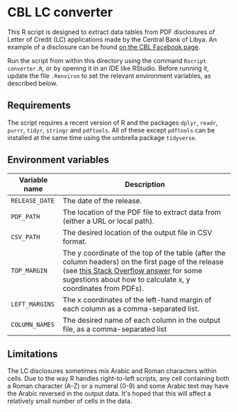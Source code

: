 # CBL LC converter

This R script is designed to extract data tables from PDF disclosures of Letter of Credit (LC) applications made by the Central Bank of Libya. An example of a disclosure can be found [on the CBL Facebook page](https://www.facebook.com/CentralBankofLibya/posts/5059776977426419).

Run the script from within this directory using the command `Rscript converter.R`, or by opening it in an IDE like RStudio. Before running it, update the file `.Renviron` to set the relevant environment variables, as described below.

## Requirements

The script requires a recent version of R and the packages `dplyr`, `readr`, `purrr`, `tidyr`, `stringr` and `pdftools`. All of these except `pdftools` can be installed at the same time using the umbrella package `tidyverse`.

## Environment variables

| Variable name | Description |
| ------------- | ----------- |
| `RELEASE_DATE` | The date of the release. |
| `PDF_PATH` | The location of the PDF file to extract data from (either a URL or local path). |
| `CSV_PATH` | The desired location of the output file in CSV format. |
| `TOP_MARGIN` | The y coordinate of the top of the table (after the column headers) on the first page of the release (see [this Stack Overflow answer](https://stackoverflow.com/a/2592991) for some sugestions about how to calculate x, y coordinates from PDFs). |
| `LEFT_MARGINS` | The x coordinates of the left-hand margin of each column as a comma-separated list. |
| `COLUMN_NAMES` | The desired name of each column in the output file, as a comma-separated list |

## Limitations

The LC disclosures sometimes mix Arabic and Roman characters within cells. Due to the way R handles right-to-left scripts, any cell containing both a Roman character (A-Z) or a numeral (0-9) and some Arabic text may have the Arabic reversed in the output data. It's hoped that this will affect a relatively small number of cells in the data.
